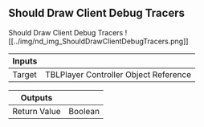 ## Should Draw Client Debug Tracers
Should Draw Client Debug Tracers
![[../img/nd_img_ShouldDrawClientDebugTracers.png]]

|Inputs||
|--|--|
| Target | TBLPlayer Controller Object Reference |

|Outputs||
|--|--|
| Return Value | Boolean |
